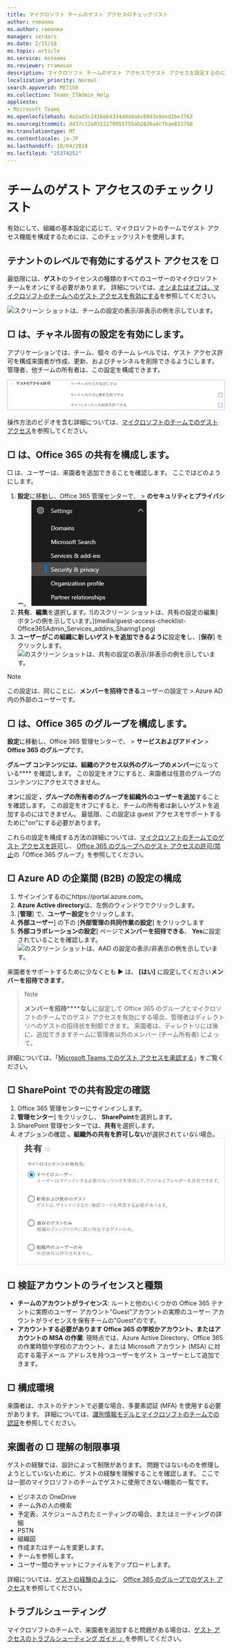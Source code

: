 ```yaml
---
title: マイクロソフト チームのゲスト アクセスのチェックリスト
author: romanma
ms.author: romanma
manager: serdars
ms.date: 2/15/18
ms.topic: article
ms.service: msteams
ms.reviewer: rramesan
description: マイクロソフト チームのゲスト アクセスでゲスト アクセスを設定するのには、このチェックリストを使用します。
localization_priority: Normal
search.appverid: MET150
ms.collection: Teams_ITAdmin_Help
appliesto:
- Microsoft Teams
ms.openlocfilehash: 4a2ad3c2416e64334dddda6c09d3e8eed2be3763
ms.sourcegitcommit: dd37c12a0312270955755ab2826adcfbae813790
ms.translationtype: MT
ms.contentlocale: ja-JP
ms.lasthandoff: 10/04/2018
ms.locfileid: "25374251"
---
```

<a name="teams-guest-access-checklist"></a>チームのゲスト アクセスのチェックリスト
==========================================

有効にして、組織の基本設定に応じて、マイクロソフトのチームでゲスト アクセス機能を構成するためには、このチェックリストを使用します。




## <a name="--enable-guest-access-at-the-tenant-level"></a>テナントのレベルで有効にするゲスト アクセスを □

最低限には、**ゲスト**のライセンスの種類のすべてのユーザーのマイクロソフト チームをオンにする必要があります。 詳細については、[オンまたはオフは、マイクロソフトのチームへのゲスト アクセスを有効にする](set-up-guests.md)を参照してください。

![スクリーン ショットは、チームの設定の表示/非表示の例を示しています。](media/guest-access-checklist-TeamsSettings1.png)



## <a name="-enable-specific-settings-for-channels"></a>□ は、チャネル固有の設定を有効にします。 
アプリケーションでは、チーム、個々 のチーム レベルでは、ゲスト アクセス許可を構成来園者が作成、更新、およびチャンネルを削除できるようにします。 管理者、他チームの所有者は、この設定を構成できます。

![スクリーン ショットは、チームとチャネルの設定の表示/非表示の例を示しています。](media/guest-access-checklist-TeamsSettings2.png)


操作方法のビデオを含む詳細については、[マイクロソフトのチームでのゲスト アクセス](guest-access.md)を参照してください。



## <a name="--configure-sharing-in-office-365"></a>□ は、Office 365 の共有を構成します。 

□ は、ユーザーは、来園者を追加できることを確認します。 ここではどのようにします。

1. **設定**に移動し、Office 365 管理センターで、 > **のセキュリティとプライバシー**。
![スクリーン ショットは、サービスの設定の例を示しています。](media/guest-access-checklist-Office365Admin_Services_addins.png)
1. **共有**、**編集**を選択します。![のスクリーン ショットは、共有の設定の編集] ボタンの例を示しています。](media/guest-access-checklist-Office365Admin_Services_addins_Sharing1.png)
2. **ユーザーがこの組織に新しいゲストを追加できるように**設定**を**し、[**保存**] をクリックします。![のスクリーン ショットは、共有の設定の表示/非表示の例を示しています。](media/guest-access-checklist-Office365Admin_Services_addins_Sharing2.png)
 

 > [!NOTE]
> この設定は、同じことに、**メンバーを招待できる**ユーザーの設定で > Azure AD 内の外部のユーザーです。  




## <a name="-configure-office-365-groups"></a>□ は、Office 365 のグループを構成します。

**設定**に移動し、Office 365 管理センターで、 > **サービスおよびアドイン** > **Office 365 のグループ**です。

**グループ コンテンツには、組織のアクセス以外のグループのメンバー**になっている**** を確認します。 この設定をオフにすると、来園者は任意のグループのコンテンツにアクセスできません。

**オン**に設定 **、グループの所有者のグループを組織外のユーザーを追加**することを確認します。 この設定をオフにすると、チームの所有者は新しいゲストを追加するのにはできません。 最低限、この設定は guest アクセスをサポートするために"on"にする必要があります。

これらの設定を構成する方法の詳細については、[マイクロソフトのチームでのゲスト アクセスを許可](Teams-dependencies.md)し、 [Office 365 のグループへのゲスト アクセスの許可/禁止](https://go.microsoft.com/fwlink/?linkid=869658)の「Office 365 グループ」を参照してください。
 


## <a name="-configure-settings-in-azure-ad-business-to-business-b2b"></a>□ Azure AD の企業間 (B2B) の設定の構成
1. サインインするのにhttps://portal.azure.com。
2. **Azure Active directory**は、左側のウィンドウでクリックします。
3. [**管理**] で、**ユーザー設定**をクリックします。
4. **外部ユーザー**] の下の [**外部管理の共同作業の設定**] をクリックします
5. **外部コラボレーションの設定**] ページで**メンバーを招待できる**、 **Yes**に設定されていることを確認します。![のスクリーン ショットは、AAD の設定の表示/非表示の例を示しています。 ](media/guest-access-checklist-AADSettings1.png)

    

来園者をサポートするために少なくとも ► は、 **[はい]** に設定してください**メンバーを招待できます**。

> > [!NOTE]
> > **メンバーを招待****なし**に設定して Office 365 のグループとマイクロソフトのチームでのゲスト アクセスを有効にする場合、管理者はディレクトリへのゲストの招待状を制御できます。 来園者は、ディレクトリには後に、追加できますチームに管理者以外のメンバー (チーム所有者) によって。


詳細については、「[Microsoft Teams でのゲスト アクセスを承認する](Teams-dependencies.md)」をご覧ください。







## <a name="-verify-sharing-setting-in-sharepoint"></a>□ SharePoint での共有設定の確認
1. Office 365 管理センターにサインインします。
2. **管理センター**] をクリックし、 **SharePoint**を選択します。
3. SharePoint 管理センターでは、**共有**を選択します。
4. オプションの確認 **、組織外の共有を許可しない**が選択されて*いない*場合。![のスクリーン ショットは、Sparepoint のオンライン設定の表示/非表示の例を示しています。 ](media/guest-access-checklist-SPOSettings1.png)



## <a name="-verify-account-licenses-and-types"></a>□ 検証アカウントのライセンスと種類

- **チームのアカウントがライセンス**: ルートと他のいくつかの Office 365 テナントに実際のユーザー アカウント"Guest"アカウントの実際のユーザー アカウントがライセンスを保有チームの"Guest"のです。 
- **アカウントする必要があります Office 365 の学校かアカウント、またはアカウントの MSA の作業**: 現時点では、Azure Active Directory、Office 365 の作業時間や学校のアカウント、または Microsoft アカウント (MSA) に対応する電子メール アドレスを持つユーザーをゲスト ユーザーとして追加できます。 
 
## <a name="-configure-environment"></a>□ 構成環境


来園者は、ホストのテナントで必要な場合、多要素認証 (MFA) を使用する必要があります。
詳細については、[識別情報モデルとマイクロソフトのチームでの認証](identify-models-authentication.md)を参照してください。

## <a name="-understand-limitations-for-guests"></a>来園者の □ 理解の制限事項

ゲストの経験では、設計によって制限があります。 問題ではないものを修理しようとしていないために、ゲストの経験を理解することを確認します。
ここでは一部のマイクロソフトのチームでゲストに使用できない機能の一覧です。

- ビジネスの OneDrive
- チーム外の人の検索
- 予定表、スケジュールされたミーティングの場合、またはミーティングの詳細
- PSTN
- 組織図
- 作成またはチームを変更します。
- チームを参照します。
- ユーザー間のチャットにファイルをアップロードします。

詳細については、[ゲストの経験のように](guest-experience.md)、 [Office 365 のグループでのゲスト アクセス](https://support.office.com/article/guest-access-in-office-365-groups-bfc7a840-868f-4fd6-a390-f347bf51aff6)を参照してください。




## <a name="troubleshooting"></a>トラブルシューティング

マイクロソフトのチームで、来園者を追加すると問題がある場合は、[ゲスト アクセスのトラブルシューティング ガイド 』](https://techcommunity.microsoft.com/t5/Microsoft-Teams/Guest-Access-Troubleshooting-Guide/td-p/119797)を参照してください。


